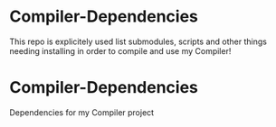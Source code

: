 # Compiler-Dependencies
This repo is explicitely used list submodules, scripts and other things needing installing in order to compile and use my Compiler!

# Compiler-Dependencies
Dependencies for my Compiler project
